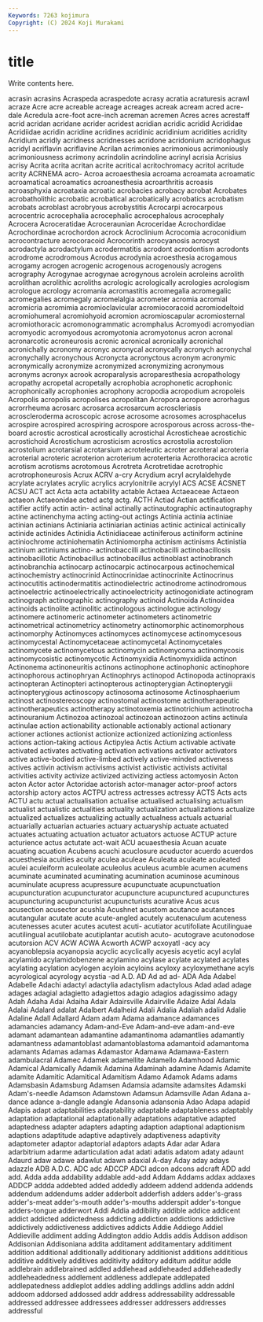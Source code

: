```yaml
---
Keywords: 7263 kojimura
Copyright: (C) 2024 Koji Murakami
---
```


# title

Write contents here.



acrasin acrasins Acraspeda acraspedote acrasy acratia acraturesis acrawl acraze Acre
acre acreable acreage acreages acreak acream acred acre-dale Acredula acre-foot
acre-inch acreman acremen Acres acres acrestaff acrid acridan acridane acrider
acridest acridian acridic acridid Acrididae Acridiidae acridin acridine acridines acridinic
acridinium acridities acridity Acridium acridly acridness acridnesses acridone acridonium acridophagus
acridyl acriflavin acriflavine Acrilan acrimonies acrimonious acrimoniously acrimoniousness acrimony acrindolin
acrindoline acrinyl acrisia Acrisius acrisy Acrita acrita acritan acrite acritical
acritochromacy acritol acritude acrity ACRNEMA acro- Acroa acroaesthesia acroama acroamata
acroamatic acroamatical acroamatics acroanesthesia acroarthritis acroasis acroasphyxia acroataxia acroatic acrobacies
acrobacy acrobat Acrobates acrobatholithic acrobatic acrobatical acrobatically acrobatics acrobatism acrobats
acroblast acrobryous acrobystitis Acrocarpi acrocarpous acrocentric acrocephalia acrocephalic acrocephalous acrocephaly
Acrocera Acroceratidae Acroceraunian Acroceridae Acrochordidae Acrochordinae acrochordon acrock Acroclinium Acrocomia
acroconidium acrocontracture acrocoracoid Acrocorinth acrocyanosis acrocyst acrodactyla acrodactylum acrodermatitis acrodont
acrodontism acrodonts acrodrome acrodromous Acrodus acrodynia acroesthesia acrogamous acrogamy acrogen
acrogenic acrogenous acrogenously acrogens acrography Acrogynae acrogynae acrogynous acrolein acroleins
acrolith acrolithan acrolithic acroliths acrologic acrologically acrologies acrologism acrologue acrology
acromania acromastitis acromegalia acromegalic acromegalies acromegaly acromelalgia acrometer acromia acromial
acromicria acromimia acromioclavicular acromiocoracoid acromiodeltoid acromiohumeral acromiohyoid acromion acromioscapular acromiosternal
acromiothoracic acromonogrammatic acromphalus Acromyodi acromyodian acromyodic acromyodous acromyotonia acromyotonus acron
acronal acronarcotic acroneurosis acronic acronical acronically acronichal acronichally acronomy acronyc
acronycal acronycally acronych acronychal acronychally acronychous Acronycta acronyctous acronym acronymic
acronymically acronymize acronymized acronymizing acronymous acronyms acronyx acrook acroparalysis acroparesthesia
acropathology acropathy acropetal acropetally acrophobia acrophonetic acrophonic acrophonically acrophonies acrophony
acropodia acropodium acropoleis Acropolis acropolis acropolises acropolitan Acropora acropore acrorhagus
acrorrheuma acrosarc acrosarca acrosarcum acroscleriasis acroscleroderma acroscopic acrose acrosome acrosomes
acrosphacelus acrospire acrospired acrospiring acrospore acrosporous across across-the-board acrostic acrostical
acrostically acrostichal Acrosticheae acrostichic acrostichoid Acrostichum acrosticism acrostics acrostolia acrostolion
acrostolium acrotarsial acrotarsium acroteleutic acroter acroteral acroteria acroterial acroteric acroterion
acroterium acroterteria Acrothoracica acrotic acrotism acrotisms acrotomous Acrotreta Acrotretidae acrotrophic
acrotrophoneurosis Acrux ACRV a-cry Acrydium acryl acrylaldehyde acrylate acrylates acrylic
acrylics acrylonitrile acrylyl ACS ACSE ACSNET ACSU ACT act Acta
acta actability actable Actaea Actaeaceae Actaeon actaeon Actaeonidae acted actg
actg. ACTH Actiad Actian actification actifier actify actin actin- actinal
actinally actinautographic actinautography actine actinenchyma acting acting-out actings Actinia actinia
actiniae actinian actinians Actiniaria actiniarian actinias actinic actinical actinically actinide
actinides Actinidia Actinidiaceae actiniferous actiniform actinine actiniochrome actiniohematin Actiniomorpha actinism
actinisms Actinistia actinium actiniums actino- actinobaccilli actinobacilli actinobacillosis actinobacillotic Actinobacillus
actinobacillus actinoblast actinobranch actinobranchia actinocarp actinocarpic actinocarpous actinochemical actinochemistry actinocrinid
Actinocrinidae actinocrinite Actinocrinus actinocutitis actinodermatitis actinodielectric actinodrome actinodromous actinoelectric actinoelectrically
actinoelectricity actinogonidiate actinogram actinograph actinographic actinography actinoid Actinoida Actinoidea actinoids
actinolite actinolitic actinologous actinologue actinology actinomere actinomeric actinometer actinometers actinometric
actinometrical actinometricy actinometry actinomorphic actinomorphous actinomorphy Actinomyces actinomyces actinomycese actinomycesous
actinomycestal Actinomycetaceae actinomycetal Actinomycetales actinomycete actinomycetous actinomycin actinomycoma actinomycosis actinomycosistic
actinomycotic Actinomyxidia Actinomyxidiida actinon Actinonema actinoneuritis actinons actinophone actinophonic actinophore
actinophorous actinophryan Actinophrys actinopod Actinopoda actinopraxis actinopteran Actinopteri actinopterous actinopterygian
Actinopterygii actinopterygious actinoscopy actinosoma actinosome Actinosphaerium actinost actinostereoscopy actinostomal actinostome
actinotherapeutic actinotherapeutics actinotherapy actinotoxemia actinotrichium actinotrocha actinouranium Actinozoa actinozoal actinozoan
actinozoon actins actinula actinulae action actionability actionable actionably actional actionary
actioner actiones actionist actionize actionized actionizing actionless actions action-taking actious
Actipylea Actis Actium activable activate activated activates activating activation activations
activator activators active active-bodied active-limbed actively active-minded activeness actives activin
activism activisms activist activistic activists activital activities activity activize activized
activizing actless actomyosin Acton acton Actor actor Actoridae actorish actor-manager
actor-proof actors actorship actory actos ACTPU actress actresses actressy ACTS
Acts acts ACTU actu actual actualisation actualise actualised actualising actualism
actualist actualistic actualities actuality actualization actualizations actualize actualized actualizes actualizing
actually actualness actuals actuarial actuarially actuarian actuaries actuary actuaryship actuate
actuated actuates actuating actuation actuator actuators actuose ACTUP acture acturience
actus actutate act-wait ACU acuaesthesia Acuan acuate acuating acuation Acubens
acuchi acuclosure acuductor acuerdo acuerdos acuesthesia acuities acuity aculea aculeae
Aculeata aculeate aculeated aculei aculeiform aculeolate aculeolus aculeus acumble acumen
acumens acuminate acuminated acuminating acumination acuminose acuminous acuminulate acupress acupressure
acupunctuate acupunctuation acupuncturation acupuncturator acupuncture acupunctured acupunctures acupuncturing acupuncturist acupuncturists
acurative Acus acus acusection acusector acushla Acushnet acustom acutance acutances
acutangular acutate acute acute-angled acutely acutenaculum acuteness acutenesses acuter acutes
acutest acuti- acutiator acutifoliate Acutilinguae acutilingual acutilobate acutiplantar acutish acuto-
acutograve acutonodose acutorsion ACV ACW ACWA Acworth ACWP acxoyatl -acy
acy acyanoblepsia acyanopsia acyclic acyclically acyesis acyetic acyl acylal acylamido
acylamidobenzene acylamino acylase acylate acylated acylates acylating acylation acylogen acyloin
acyloins acyloxy acyloxymethane acyls acyrological acyrology acystia -ad A.D. AD
Ad ad ad- ADA Ada Adabel Adabelle Adachi adactyl adactylia
adactylism adactylous Adad adad adage adages adagial adagietto adagiettos adagio
adagios adagissimo adagy Adah Adaha Adai Adaiha Adair Adairsville Adairville
Adaize Adal Adala Adalai Adalard adalat Adalbert Adalheid Adali Adalia
Adaliah adalid Adalie Adaline Adall Adallard Adam adam Adama adamance
adamances adamancies adamancy Adam-and-Eve Adam-and-eve adam-and-eve adamant adamantean adamantine adamantinoma
adamantlies adamantly adamantness adamantoblast adamantoblastoma adamantoid adamantoma adamants Adamas adamas
Adamastor Adamawa Adamawa-Eastern adambulacral Adamec Adamek adamellite Adamello Adamhood Adamic
Adamical Adamically Adamik Adamina Adaminah adamine Adamis Adamite adamite Adamitic
Adamitical Adamitism Adamo Adamok Adams adams Adamsbasin Adamsburg Adamsen Adamsia
adamsite adamsites Adamski Adam's-needle Adamson Adamstown Adamsun Adamsville Adan Adana
a-dance adance a-dangle adangle Adansonia adansonia Adao Adapa adapid Adapis
adapt adaptabilities adaptability adaptable adaptableness adaptably adaptation adaptational adaptationally adaptations
adaptative adapted adaptedness adapter adapters adapting adaption adaptional adaptionism adaptions
adaptitude adaptive adaptively adaptiveness adaptivity adaptometer adaptor adaptorial adaptors adapts
Adar adar Adara adarbitrium adarme adarticulation adat adati adatis adatom
adaty adaunt Adaurd adaw adawe adawlut adawn adaxial A-day Aday
aday adays adazzle ADB A.D.C. ADC adc ADCCP ADCI adcon
adcons adcraft ADD add add. Adda adda addability addable add-add
Addam Addams addax addaxes ADDCP addda addebted added addedly addeem
addend addenda addends addendum addendums adder adderbolt adderfish adders adder's-grass
adder's-meat adder's-mouth adder's-mouths adderspit adder's-tongue adders-tongue adderwort Addi Addia addibility
addible addice addicent addict addicted addictedness addicting addiction addictions addictive
addictively addictiveness addictives addicts Addie Addiego Addiel Addieville addiment adding
Addington addio Addis addis Addison addison Addisonian Addisoniana addita additament
additamentary additiment addition additional additionally additionary additionist additions addititious additive
additively additives additivity additory additum additur addle addlebrain addlebrained addled
addlehead addleheaded addleheadedly addleheadedness addlement addleness addlepate addlepated addlepatedness addleplot
addles addling addlings addlins addn addnl addoom addorsed addossed addr
address addressability addressable addressed addressee addressees addresser addressers addresses addressful
